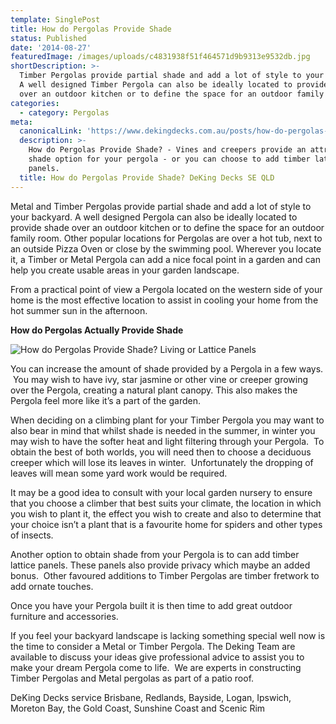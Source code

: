 ```yaml
---
template: SinglePost
title: How do Pergolas Provide Shade
status: Published
date: '2014-08-27'
featuredImage: /images/uploads/c4831938f51f464571d9b9313e9532db.jpg
shortDescription: >-
  Timber Pergolas provide partial shade and add a lot of style to your backyard.
  A well designed Timber Pergola can also be ideally located to provide shade
  over an outdoor kitchen or to define the space for an outdoor family room.
categories:
  - category: Pergolas
meta:
  canonicalLink: 'https://www.dekingdecks.com.au/posts/how-do-pergolas-provide-shade/'
  description: >-
    How do Pergolas Provide Shade? - Vines and creepers provide an attractive
    shade option for your pergola - or you can choose to add timber lattice
    panels.
  title: How do Pergolas Provide Shade? DeKing Decks SE QLD
---
```

Metal and Timber Pergolas provide partial shade and add a lot of style to your backyard. A well designed Pergola can also be ideally located to provide shade over an outdoor kitchen or to define the space for an outdoor family room. Other popular locations for Pergolas are over a hot tub, next to an outside Pizza Oven or close by the swimming pool. Wherever you locate it, a Timber or Metal Pergola can add a nice focal point in a garden and can help you create usable areas in your garden landscape.

From a practical point of view a Pergola located on the western side of your home is the most effective location to assist in cooling your home from the hot summer sun in the afternoon.

**How do Pergolas Actually Provide Shade**

![How do Pergolas Provide Shade? Living or Lattice Panels](/images/uploads/flat-and-pergola-01.jpg)

You can increase the amount of shade provided by a Pergola in a few ways.  You may wish to have ivy, star jasmine or other vine or creeper growing over the Pergola, creating a natural plant canopy. This also makes the Pergola feel more like it’s a part of the garden.

When deciding on a climbing plant for your Timber Pergola you may want to also bear in mind that whilst shade is needed in the summer, in winter you may wish to have the softer heat and light filtering through your Pergola.  To obtain the best of both worlds, you will need then to choose a deciduous creeper which will lose its leaves in winter.  Unfortunately the dropping of leaves will mean some yard work would be required.

It may be a good idea to consult with your local garden nursery to ensure that you choose a climber that best suits your climate, the location in which you wish to plant it, the effect you wish to create and also to determine that your choice isn’t a plant that is a favourite home for spiders and other types of insects.

Another option to obtain shade from your Pergola is to can add timber lattice panels. These panels also provide privacy which maybe an added bonus.  Other favoured additions to Timber Pergolas are timber fretwork to add ornate touches.

Once you have your Pergola built it is then time to add great outdoor furniture and accessories.

If you feel your backyard landscape is lacking something special well now is the time to consider a Metal or Timber Pergola. The Deking Team are available to discuss your ideas give professional advice to assist you to make your dream Pergola come to life.  We are experts in constructing Timber Pergolas and  Metal pergolas as part of a patio roof.

DeKing Decks service Brisbane, Redlands, Bayside, Logan, Ipswich, Moreton Bay, the Gold Coast, Sunshine Coast and Scenic Rim
